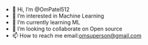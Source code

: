 - 👋 Hi, I’m @OmPatel512
- 👀 I’m interested in Machine Learning
- 🌱 I’m currently learning ML
- 💞️ I’m looking to collaborate on Open source
- 📫 How to reach me email:omsuperson@gmail.com

<!---
OmPatel512/OmPatel512 is a ✨ special ✨ repository because its `README.md` (this file) appears on your GitHub profile.
You can click the Preview link to take a look at your changes.
--->

